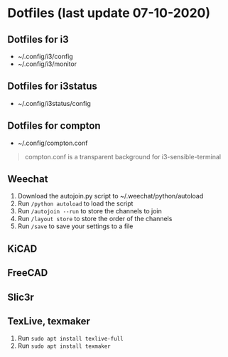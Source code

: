 # Dotfiles (last update 07-10-2020)
## Dotfiles for i3

* ~/.config/i3/config
* ~/.config/i3/monitor

## Dotfiles for i3status

* ~/.config/i3status/config

## Dotfiles for compton

* ~/.config/compton.conf

> compton.conf is a transparent background for i3-sensible-terminal

## Weechat
1. Download the autojoin.py script to ~/.weechat/python/autoload
2. Run `/python autoload` to load the script
3. Run `/autojoin --run` to store the channels to join
4. Run `/layout store` to store the order of the channels
5. Run `/save` to save your settings to a file

## KiCAD

## FreeCAD

## Slic3r

## TexLive, texmaker
1. Run `sudo apt install texlive-full`
2. Run `sudo apt install texmaker`
